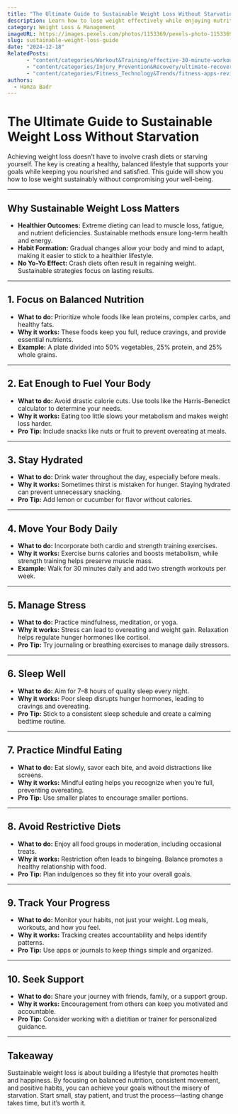 ```yaml
---
title: "The Ultimate Guide to Sustainable Weight Loss Without Starvation"
description: Learn how to lose weight effectively while enjoying nutritious, satisfying meals, and building habits that last a lifetime.
category: Weight Loss & Management
imageURL: https://images.pexels.com/photos/1153369/pexels-photo-1153369.jpeg
slug: sustainable-weight-loss-guide
date: "2024-12-18"
RelatedPosts:
      - "content/categories/Workout&Training/effective-30-minute-workouts.md"
      - "content/categories/Injury_Prevention&Recovery/ultimate-recovery-guide.md"
      - "content/categories/Fitness_Technology&Trends/fitness-apps-review.md"
authors:
  - Hamza Badr
---
```


# The Ultimate Guide to Sustainable Weight Loss Without Starvation

Achieving weight loss doesn’t have to involve crash diets or starving yourself. The key is creating a healthy, balanced lifestyle that supports your goals while keeping you nourished and satisfied. This guide will show you how to lose weight sustainably without compromising your well-being.

---

## **Why Sustainable Weight Loss Matters**
- **Healthier Outcomes:** Extreme dieting can lead to muscle loss, fatigue, and nutrient deficiencies. Sustainable methods ensure long-term health and energy.
- **Habit Formation:** Gradual changes allow your body and mind to adapt, making it easier to stick to a healthier lifestyle.
- **No Yo-Yo Effect:** Crash diets often result in regaining weight. Sustainable strategies focus on lasting results.

---

## **1. Focus on Balanced Nutrition**
- **What to do:** Prioritize whole foods like lean proteins, complex carbs, and healthy fats.
- **Why it works:** These foods keep you full, reduce cravings, and provide essential nutrients.
- **Example:** A plate divided into 50% vegetables, 25% protein, and 25% whole grains.

---

## **2. Eat Enough to Fuel Your Body**
- **What to do:** Avoid drastic calorie cuts. Use tools like the Harris-Benedict calculator to determine your needs.
- **Why it works:** Eating too little slows your metabolism and makes weight loss harder.
- **Pro Tip:** Include snacks like nuts or fruit to prevent overeating at meals.

---

## **3. Stay Hydrated**
- **What to do:** Drink water throughout the day, especially before meals.
- **Why it works:** Sometimes thirst is mistaken for hunger. Staying hydrated can prevent unnecessary snacking.
- **Pro Tip:** Add lemon or cucumber for flavor without calories.

---

## **4. Move Your Body Daily**
- **What to do:** Incorporate both cardio and strength training exercises.
- **Why it works:** Exercise burns calories and boosts metabolism, while strength training helps preserve muscle mass.
- **Example:** Walk for 30 minutes daily and add two strength workouts per week.

---

## **5. Manage Stress**
- **What to do:** Practice mindfulness, meditation, or yoga.
- **Why it works:** Stress can lead to overeating and weight gain. Relaxation helps regulate hunger hormones like cortisol.
- **Pro Tip:** Try journaling or breathing exercises to manage daily stressors.

---

## **6. Sleep Well**
- **What to do:** Aim for 7–8 hours of quality sleep every night.
- **Why it works:** Poor sleep disrupts hunger hormones, leading to cravings and overeating.
- **Pro Tip:** Stick to a consistent sleep schedule and create a calming bedtime routine.

---

## **7. Practice Mindful Eating**
- **What to do:** Eat slowly, savor each bite, and avoid distractions like screens.
- **Why it works:** Mindful eating helps you recognize when you’re full, preventing overeating.
- **Pro Tip:** Use smaller plates to encourage smaller portions.

---

## **8. Avoid Restrictive Diets**
- **What to do:** Enjoy all food groups in moderation, including occasional treats.
- **Why it works:** Restriction often leads to bingeing. Balance promotes a healthy relationship with food.
- **Pro Tip:** Plan indulgences so they fit into your overall goals.

---

## **9. Track Your Progress**
- **What to do:** Monitor your habits, not just your weight. Log meals, workouts, and how you feel.
- **Why it works:** Tracking creates accountability and helps identify patterns.
- **Pro Tip:** Use apps or journals to keep things simple and organized.

---

## **10. Seek Support**
- **What to do:** Share your journey with friends, family, or a support group.
- **Why it works:** Encouragement from others can keep you motivated and accountable.
- **Pro Tip:** Consider working with a dietitian or trainer for personalized guidance.

---

## **Takeaway**
Sustainable weight loss is about building a lifestyle that promotes health and happiness. By focusing on balanced nutrition, consistent movement, and positive habits, you can achieve your goals without the misery of starvation. Start small, stay patient, and trust the process—lasting change takes time, but it’s worth it.
